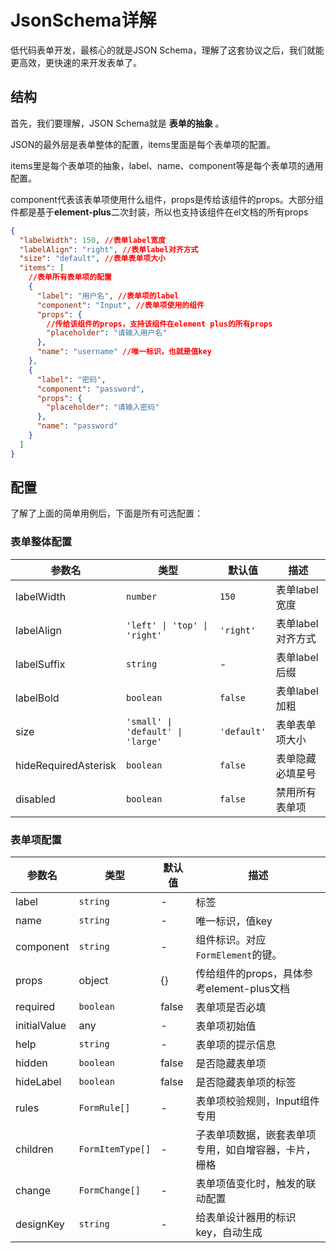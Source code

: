 # JsonSchema详解

低代码表单开发，最核心的就是JSON Schema，理解了这套协议之后，我们就能更高效，更快速的来开发表单了。

## 结构

首先，我们要理解，JSON Schema就是 **表单的抽象** 。

JSON的最外层是表单整体的配置，items里面是每个表单项的配置。

items里是每个表单项的抽象，label、name、component等是每个表单项的通用配置。

component代表该表单项使用什么组件，props是传给该组件的props。大部分组件都是基于**element-plus**二次封装，所以也支持该组件在el文档的所有props

```json
{
  "labelWidth": 150, //表单label宽度
  "labelAlign": "right", //表单label对齐方式
  "size": "default", //表单表单项大小
  "items": [
    //表单所有表单项的配置
    {
      "label": "用户名", //表单项的label
      "component": "Input", //表单项使用的组件
      "props": {
        //传给该组件的props，支持该组件在element plus的所有props
        "placeholder": "请输入用户名"
      },
      "name": "username" //唯一标识，也就是值key
    },
    {
      "label": "密码",
      "component": "password",
      "props": {
        "placeholder": "请输入密码"
      },
      "name": "password"
    }
  ]
}
```

## 配置

了解了上面的简单用例后，下面是所有可选配置：

### 表单整体配置

| 参数名               | 类型                              | 默认值      | 描述              |
| -------------------- | --------------------------------- | ----------- | ----------------- |
| labelWidth           | `number`                          | `150`       | 表单label宽度     |
| labelAlign           | `'left' \| 'top' \| 'right' `     | `'right'`   | 表单label对齐方式 |
| labelSuffix          | `string`                          | -           | 表单label后缀     |
| labelBold            | `boolean`                         | `false`     | 表单label加粗     |
| size                 | `'small' \| 'default' \| 'large'` | `'default'` | 表单表单项大小    |
| hideRequiredAsterisk | `boolean`                         | `false`     | 表单隐藏必填星号  |
| disabled             | `boolean`                         | `false`     | 禁用所有表单项    |

### 表单项配置

| 参数名       | 类型             | 默认值 | 描述                                                 |
| ------------ | ---------------- | ------ | ---------------------------------------------------- |
| label        | `string`         | -      | 标签                                                 |
| name         | `string`         | -      | 唯一标识，值key                                      |
| component    | `string`         | -      | 组件标识。对应`FormElement`的键。                    |
| props        | object           | {}     | 传给组件的props，具体参考element-plus文档            |
| required     | `boolean`        | false  | 表单项是否必填                                       |
| initialValue | any              | -      | 表单项初始值                                         |
| help         | `string`         | -      | 表单项的提示信息                                     |
| hidden       | `boolean`        | false  | 是否隐藏表单项                                       |
| hideLabel    | `boolean`        | false  | 是否隐藏表单项的标签                                 |
| rules        | `FormRule[]`     | -      | 表单项校验规则，Input组件专用                        |
| children     | `FormItemType[]` | -      | 子表单项数据，嵌套表单项专用，如自增容器，卡片，栅格 |
| change       | `FormChange[]`   | -      | 表单项值变化时，触发的联动配置                       |
| designKey    | `string`         | -      | 给表单设计器用的标识key，自动生成                    |
